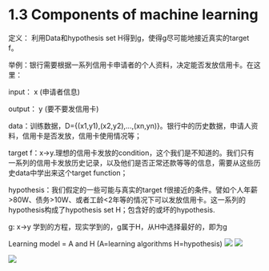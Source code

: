 # 1.3 Components of machine learning 
定义： 利用Data和hypothesis set H得到g，使得g尽可能地接近真实的target f。 

举例：银行需要根据一系列信用卡申请者的个人资料，决定能否发放信用卡。在这里：

input： x (申请者信息)

output： y (要不要发信用卡)

data：训练数据，D={(x1,y1),(x2,y2),...,(xn,yn)}。银行中的历史数据，申请人资料，信用卡是否发放，信用卡使用情况等；

target f：x->y.理想的信用卡发放的condition，这个我们是不知道的。我们只有一系列的信用卡发放历史记录，以及他们是否正常还款等等的信息，需要从这些历史data中学出来这个target function；

hypothesis：我们假定的一些可能与真实的target f很接近的条件。譬如个人年薪>80W、债务>10W、或者工龄<2年等的情况下可以发放信用卡。这一系列的hypothesis构成了hypothesis set H；包含好的或坏的hypothesis.

g: x->y  学到的方程，现实学到的，g属于H，从H中选择最好的，即为g

Learning model = A and H (A=learning algorithms H=hypothesis)
![](assets/图4.PNG)
![](assets/图5.PNG)

![](assets/图43.PNG)